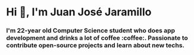 <h1>Hi 👋, I'm Juan José Jaramillo</h1>
<h3>I'm 22-year old Computer Science student who does app development and drinks a lot of coffee :coffee:. Passionate to contribute open-source projects and learn about new techs.</h3>

